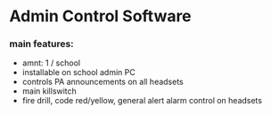 # Admin Control Software
### main features:
- amnt: 1 / school
- installable on school admin PC
- controls PA announcements on all headsets
- main killswitch
- fire drill, code red/yellow, general alert alarm control on headsets
